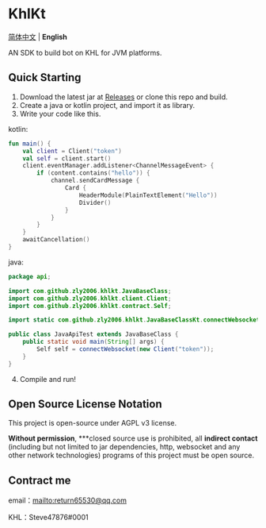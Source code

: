 # KhlKt

[简体中文](README.md) | **English**

AN SDK to build bot on KHL for JVM platforms.

## Quick Starting

1. Download the latest jar at [Releases](https://github.com/zly2006/KhlKt/releases) or clone this repo and build.
2. Create a java or kotlin project, and import it as library.
3. Write your code like this.

kotlin:
```kotlin
fun main() {
    val client = Client("token")
    val self = client.start()
    client.eventManager.addListener<ChannelMessageEvent> {
        if (content.contains("hello")) {
            channel.sendCardMessage {
                Card {
                    HeaderModule(PlainTextElement("Hello"))
                    Divider()
                }
            }
        }
    }
    awaitCancellation()
}
```
java:
```java
package api;

import com.github.zly2006.khlkt.JavaBaseClass;
import com.github.zly2006.khlkt.client.Client;
import com.github.zly2006.khlkt.contract.Self;

import static com.github.zly2006.khlkt.JavaBaseClassKt.connectWebsocket;

public class JavaApiTest extends JavaBaseClass {
    public static void main(String[] args) {
        Self self = connectWebsocket(new Client("token"));
    }
}
```
4. Compile and run! 

## Open Source License Notation

This project is open-source under AGPL v3 license.

**Without permission**, ***closed source use is prohibited, all **indirect contact** (including but not limited to jar dependencies, http, websocket and any other network technologies) programs of this project must be open source.

## Contract me

email：<mailto:return65530@qq.com>

KHL：Steve47876#0001